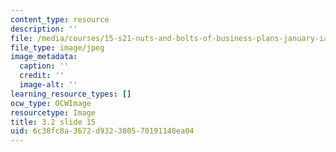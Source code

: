 ```yaml
---
content_type: resource
description: ''
file: /media/courses/15-s21-nuts-and-bolts-of-business-plans-january-iap-2014/6c38fc8a3672d932380570191148ea04_Slide15.JPG
file_type: image/jpeg
image_metadata:
  caption: ''
  credit: ''
  image-alt: ''
learning_resource_types: []
ocw_type: OCWImage
resourcetype: Image
title: 3.2 slide 15
uid: 6c38fc8a-3672-d932-3805-70191148ea04
---
```

